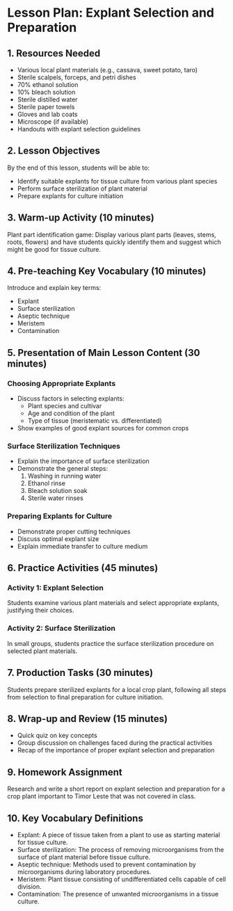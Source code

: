 # Lesson Plan: Explant Selection and Preparation

## 1. Resources Needed

- Various local plant materials (e.g., cassava, sweet potato, taro)
- Sterile scalpels, forceps, and petri dishes
- 70% ethanol solution
- 10% bleach solution
- Sterile distilled water
- Sterile paper towels
- Gloves and lab coats
- Microscope (if available)
- Handouts with explant selection guidelines

## 2. Lesson Objectives

By the end of this lesson, students will be able to:
- Identify suitable explants for tissue culture from various plant species
- Perform surface sterilization of plant material
- Prepare explants for culture initiation

## 3. Warm-up Activity (10 minutes)

Plant part identification game: Display various plant parts (leaves, stems, roots, flowers) and have students quickly identify them and suggest which might be good for tissue culture.

## 4. Pre-teaching Key Vocabulary (10 minutes)

Introduce and explain key terms:
- Explant
- Surface sterilization
- Aseptic technique
- Meristem
- Contamination

## 5. Presentation of Main Lesson Content (30 minutes)

### Choosing Appropriate Explants
- Discuss factors in selecting explants:
  - Plant species and cultivar
  - Age and condition of the plant
  - Type of tissue (meristematic vs. differentiated)
- Show examples of good explant sources for common crops

### Surface Sterilization Techniques
- Explain the importance of surface sterilization
- Demonstrate the general steps:
  1. Washing in running water
  2. Ethanol rinse
  3. Bleach solution soak
  4. Sterile water rinses

### Preparing Explants for Culture
- Demonstrate proper cutting techniques
- Discuss optimal explant size
- Explain immediate transfer to culture medium

## 6. Practice Activities (45 minutes)

### Activity 1: Explant Selection
Students examine various plant materials and select appropriate explants, justifying their choices.

### Activity 2: Surface Sterilization
In small groups, students practice the surface sterilization procedure on selected plant materials.

## 7. Production Tasks (30 minutes)

Students prepare sterilized explants for a local crop plant, following all steps from selection to final preparation for culture initiation.

## 8. Wrap-up and Review (15 minutes)

- Quick quiz on key concepts
- Group discussion on challenges faced during the practical activities
- Recap of the importance of proper explant selection and preparation

## 9. Homework Assignment

Research and write a short report on explant selection and preparation for a crop plant important to Timor Leste that was not covered in class.

## 10. Key Vocabulary Definitions

- Explant: A piece of tissue taken from a plant to use as starting material for tissue culture.
- Surface sterilization: The process of removing microorganisms from the surface of plant material before tissue culture.
- Aseptic technique: Methods used to prevent contamination by microorganisms during laboratory procedures.
- Meristem: Plant tissue consisting of undifferentiated cells capable of cell division.
- Contamination: The presence of unwanted microorganisms in a tissue culture.